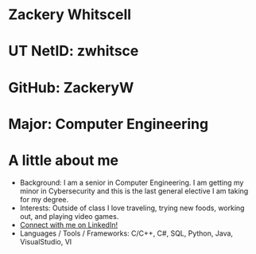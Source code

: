 # Zackery Whitscell
# UT NetID: zwhitsce
# GitHub: ZackeryW
# Major: Computer Engineering

# A little about me
+ Background: I am a senior in Computer Engineering. I am getting my minor in Cybersecurity and this is the last general elective I am taking for my degree.
+ Interests: Outside of class I love traveling, trying new foods, working out, and playing video games.
+ [Connect with me on LinkedIn!](https://www.linkedin.com/in/zackery-whitscell)
+ Languages / Tools / Frameworks: C/C++, C#, SQL, Python, Java, VisualStudio, VI
